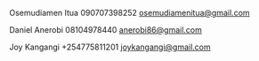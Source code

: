 Osemudiamen Itua    090707398252    osemudiamenitua@gmail.com

Daniel Anerobi      08104978440     anerobi86@gmail.com

Joy Kangangi +254775811201  joykangangi@gmail.com

